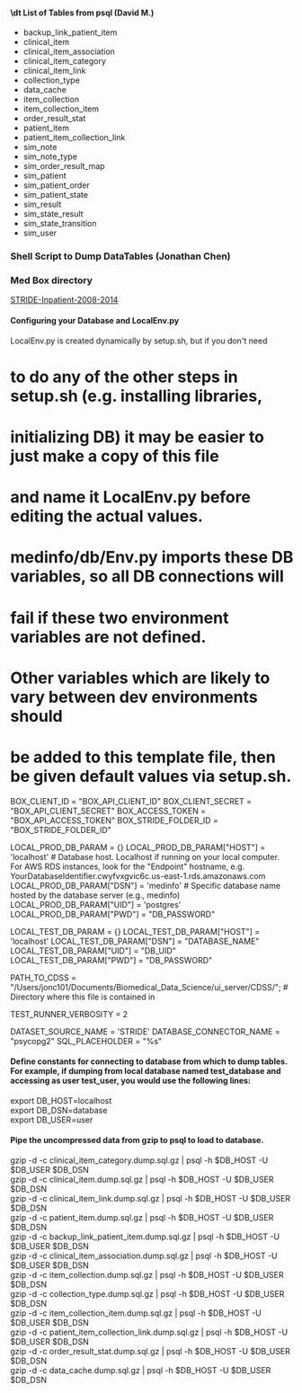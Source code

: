 
#### \dt List of Tables from psql (David M.)  

- backup_link_patient_item
- clinical_item
- clinical_item_association
- clinical_item_category
- clinical_item_link
- collection_type
- data_cache
- item_collection
- item_collection_item
- order_result_stat
- patient_item
- patient_item_collection_link
- sim_note
- sim_note_type
- sim_order_result_map
- sim_patient
- sim_patient_order
- sim_patient_state
- sim_result
- sim_state_result
- sim_state_transition
- sim_user 

### Shell Script to Dump DataTables (Jonathan Chen) 
### Med Box directory 
[STRIDE-Inpatient-2008-2014]("https://stanfordmedicine.app.box.com")


#### Configuring your Database and LocalEnv.py 

 LocalEnv.py is created dynamically by setup.sh, but if you don't need
# to do any of the other steps in setup.sh (e.g. installing libraries,
# initializing DB) it may be easier to just make a copy of this file
# and name it LocalEnv.py before editing the actual values.
#
# medinfo/db/Env.py imports these DB variables, so all DB connections will
# fail if these two environment variables are not defined.
#
# Other variables which are likely to vary between dev environments should
# be added to this template file, then be given default values via setup.sh.

BOX_CLIENT_ID = "BOX_API_CLIENT_ID"
BOX_CLIENT_SECRET = "BOX_API_CLIENT_SECRET"
BOX_ACCESS_TOKEN = "BOX_API_ACCESS_TOKEN"
BOX_STRIDE_FOLDER_ID = "BOX_STRIDE_FOLDER_ID"

LOCAL_PROD_DB_PARAM = {}
LOCAL_PROD_DB_PARAM["HOST"] = 'localhost'   # Database host. Localhost if running on your local computer. For AWS RDS instances, look for the "Endpoint" hostname, e.g. YourDatabaseIdentifier.cwyfvxgvic6c.us-east-1.rds.amazonaws.com
LOCAL_PROD_DB_PARAM["DSN"] = 'medinfo'    # Specific database name hosted by the database server (e.g., medinfo)
LOCAL_PROD_DB_PARAM["UID"] = 'postgres'
LOCAL_PROD_DB_PARAM["PWD"] = "DB_PASSWORD" 


LOCAL_TEST_DB_PARAM = {}
LOCAL_TEST_DB_PARAM["HOST"] = 'localhost'
LOCAL_TEST_DB_PARAM["DSN"] = "DATABASE_NAME"
LOCAL_TEST_DB_PARAM["UID"] = "DB_UID"
LOCAL_TEST_DB_PARAM["PWD"] = "DB_PASSWORD"

PATH_TO_CDSS = "/Users/jonc101/Documents/Biomedical_Data_Science/ui_server/CDSS/"; # Directory where this file is contained in

TEST_RUNNER_VERBOSITY = 2

DATASET_SOURCE_NAME = 'STRIDE'
DATABASE_CONNECTOR_NAME = "psycopg2"
SQL_PLACEHOLDER = "%s"


#### Define constants for connecting to database from which to dump tables. For example, if dumping from local database named test_database and accessing as user test_user, you would use the following lines:
export DB_HOST=localhost <br />
export DB_DSN=database <br />
export DB_USER=user <br />

#### Pipe the uncompressed data from gzip to psql to load to database.
gzip -d -c clinical_item_category.dump.sql.gz | psql -h $DB_HOST -U $DB_USER $DB_DSN <br />
gzip -d -c clinical_item.dump.sql.gz | psql -h $DB_HOST -U $DB_USER $DB_DSN <br />
gzip -d -c clinical_item_link.dump.sql.gz | psql -h $DB_HOST -U $DB_USER $DB_DSN <br />
gzip -d -c patient_item.dump.sql.gz | psql -h $DB_HOST -U $DB_USER $DB_DSN <br />
gzip -d -c backup_link_patient_item.dump.sql.gz | psql -h $DB_HOST -U $DB_USER $DB_DSN <br />
gzip -d -c clinical_item_association.dump.sql.gz | psql -h $DB_HOST -U $DB_USER $DB_DSN <br />
gzip -d -c item_collection.dump.sql.gz | psql -h $DB_HOST -U $DB_USER $DB_DSN <br />
gzip -d -c collection_type.dump.sql.gz | psql -h $DB_HOST -U $DB_USER $DB_DSN <br />
gzip -d -c item_collection_item.dump.sql.gz | psql -h $DB_HOST -U $DB_USER $DB_DSN <br />
gzip -d -c patient_item_collection_link.dump.sql.gz | psql -h $DB_HOST -U $DB_USER $DB_DSN <br />
gzip -d -c order_result_stat.dump.sql.gz | psql -h $DB_HOST -U $DB_USER $DB_DSN <br />
gzip -d -c data_cache.dump.sql.gz | psql -h $DB_HOST -U $DB_USER $DB_DSN <br />
